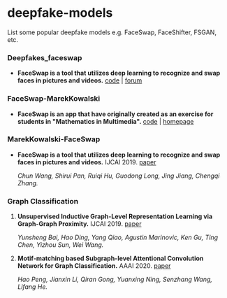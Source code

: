# deepfake-models
List some popular deepfake models e.g. FaceSwap, FaceShifter, FSGAN, etc.


### Deepfakes_faceswap

- **FaceSwap is a tool that utilizes deep learning to recognize and swap faces in pictures and videos.** [code](https://github.com/deepfakes/faceswap) | [forum](https://forum.faceswap.dev/)

     
### FaceSwap-MarekKowalski

- **FaceSwap is an app that have originally created as an exercise for students in "Mathematics in Multimedia".** [code](https://github.com/MarekKowalski/FaceSwap) | [homepage](http://home.elka.pw.edu.pl/~mkowals6/doku.php)
     
### MarekKowalski-FaceSwap

- **FaceSwap is a tool that utilizes deep learning to recognize and swap faces in pictures and videos.** IJCAI 2019. [paper](https://arxiv.org/pdf/1906.06532.pdf)

     *Chun Wang, Shirui Pan, Ruiqi Hu, Guodong Long, Jing Jiang, Chengqi Zhang.*
    


    
    
    
### Graph Classification

    
1. **Unsupervised Inductive Graph-Level Representation Learning via Graph-Graph Proximity.** IJCAI 2019. [paper](https://arxiv.org/pdf/1904.01098.pdf)

    *Yunsheng Bai, Hao Ding, Yang Qiao, Agustin Marinovic, Ken Gu, Ting Chen, Yizhou Sun, Wei Wang.*

2. **Motif-matching based Subgraph-level Attentional Convolution Network for Graph Classification.** AAAI 2020. [paper](https://www.aaai.org/Papers/AAAI/2020GB/AAAI-PengH.4387.pdf)

	*Hao Peng, Jianxin Li,  Qiran Gong, Yuanxing Ning, Senzhang Wang, Lifang He.*
	

